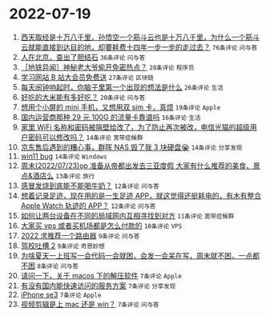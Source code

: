 # 2022-07-19

1. [西天取经是十万八千里，孙悟空一个筋斗云也是十万八千里，为什么一个筋斗云就能直接到达目的地，却要耗费十四年一步一步的走过去？](https://www.v2ex.com/t/867156) `76条评论` `问与答`
1. [人在北京，查出了胆结石](https://www.v2ex.com/t/867195) `36条评论` `问与答`
1. [［地铁异闻］神秘老大爷偷开免密热点？](https://www.v2ex.com/t/867151) `28条评论` `程序员`
1. [学习网站 B 站大会员免费送](https://www.v2ex.com/t/867219) `27条评论` `区块链`
1. [每天闹钟响起时，你脑子里第一个出现的想法是什么](https://www.v2ex.com/t/867213) `26条评论` `生活`
1. [好吃的大米能有多好吃？](https://www.v2ex.com/t/867227) `20条评论` `问与答`
1. [想用个小屏的 mini 手机，又想用双 sim 卡，真烦](https://www.v2ex.com/t/867216) `19条评论` `Apple`
1. [国内运营商那种 29 元 100G 的流量卡靠谱吗](https://www.v2ex.com/t/867186) `16条评论` `生活`
1. [家里 WiFi 名称和密码被隔壁给改了，为了防止再次被改，电信光猫的超级用户密码可以修改吗？](https://www.v2ex.com/t/867189) `14条评论` `宽带症候群`
1. [京东售后遇到的糟心事，群晖 NAS 毁了我 3 块硬盘😭](https://www.v2ex.com/t/867178) `14条评论` `分享发现`
1. [win11 bug](https://www.v2ex.com/t/867160) `14条评论` `Windows`
1. [周末(2022/07/23)op 准备从帝都出发去三亚度假 大家有什么推荐的美食、景点&酒店么](https://www.v2ex.com/t/867170) `13条评论` `旅行`
1. [感冒发烧到底能不能喝牛奶？](https://www.v2ex.com/t/867226) `12条评论` `问与答`
1. [想着记录足迹，现在用的是一生足迹 APP，就这觉得还挺耗电的，有木有整合 Apple Watch 轨迹的 APP？](https://www.v2ex.com/t/867165) `12条评论` `问与答`
1. [如何让两台设备在不同的局域网内互相寻找到对方](https://www.v2ex.com/t/867224) `11条评论` `宽带症候群`
1. [大家买 vps 或者买机场都是怎么付款的](https://www.v2ex.com/t/867208) `10条评论` `VPS`
1. [2022 求推荐一个路由器](https://www.v2ex.com/t/867188) `9条评论` `问与答`
1. [驾校吐槽 2](https://www.v2ex.com/t/867158) `9条评论` `奇思妙想`
1. [为啥夏天一上班写一会代码一会就困，会发一会呆在写，周末就不困，一点都不困](https://www.v2ex.com/t/867194) `8条评论` `问与答`
1. [请问一下，关于 macos 下的解压软件](https://www.v2ex.com/t/867209) `7条评论` `Apple`
1. [有没有国内能快速访问的服务方案](https://www.v2ex.com/t/867199) `7条评论` `分享发现`
1. [iPhone se3](https://www.v2ex.com/t/867162) `7条评论` `Apple`
1. [视频剪辑是上 mac 还是 win？](https://www.v2ex.com/t/867161) `7条评论` `问与答`
